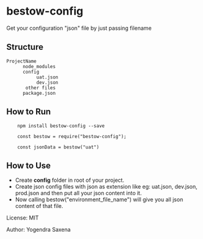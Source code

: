 # bestow-config
Get your configuration "json" file by just passing filename

## Structure
```
ProjectName
      node_modules
      config
           uat.json
           dev.json
	   other files
      package.json
   ```

## How to Run

```
    npm install bestow-config --save
    
    const bestow = require("bestow-config");
    
    const jsonData = bestow("uat")
```

## How to Use
-  Create **config** folder in root of your project.
- Create json config files with json as extension like eg: uat.json, dev.json, prod.json and then put all your json content into it.
- Now calling bestow("environment_file_name")  will give you all json content of that file.

License: MIT

Author: Yogendra Saxena
